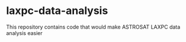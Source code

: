# laxpc-data-analysis
This repository contains code that would make ASTROSAT LAXPC data analysis easier
